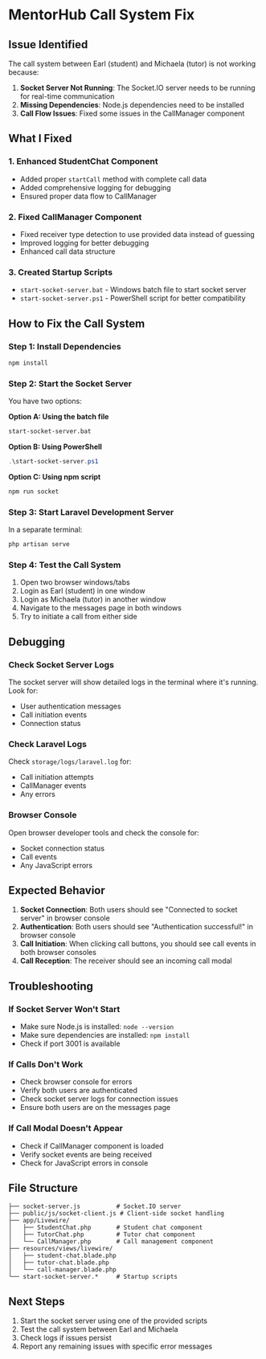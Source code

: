 # MentorHub Call System Fix

## Issue Identified
The call system between Earl (student) and Michaela (tutor) is not working because:

1. **Socket Server Not Running**: The Socket.IO server needs to be running for real-time communication
2. **Missing Dependencies**: Node.js dependencies need to be installed
3. **Call Flow Issues**: Fixed some issues in the CallManager component

## What I Fixed

### 1. Enhanced StudentChat Component
- Added proper `startCall` method with complete call data
- Added comprehensive logging for debugging
- Ensured proper data flow to CallManager

### 2. Fixed CallManager Component
- Fixed receiver type detection to use provided data instead of guessing
- Improved logging for better debugging
- Enhanced call data structure

### 3. Created Startup Scripts
- `start-socket-server.bat` - Windows batch file to start socket server
- `start-socket-server.ps1` - PowerShell script for better compatibility

## How to Fix the Call System

### Step 1: Install Dependencies
```bash
npm install
```

### Step 2: Start the Socket Server
You have two options:

**Option A: Using the batch file**
```bash
start-socket-server.bat
```

**Option B: Using PowerShell**
```powershell
.\start-socket-server.ps1
```

**Option C: Using npm script**
```bash
npm run socket
```

### Step 3: Start Laravel Development Server
In a separate terminal:
```bash
php artisan serve
```

### Step 4: Test the Call System
1. Open two browser windows/tabs
2. Login as Earl (student) in one window
3. Login as Michaela (tutor) in another window
4. Navigate to the messages page in both windows
5. Try to initiate a call from either side

## Debugging

### Check Socket Server Logs
The socket server will show detailed logs in the terminal where it's running. Look for:
- User authentication messages
- Call initiation events
- Connection status

### Check Laravel Logs
Check `storage/logs/laravel.log` for:
- Call initiation attempts
- CallManager events
- Any errors

### Browser Console
Open browser developer tools and check the console for:
- Socket connection status
- Call events
- Any JavaScript errors

## Expected Behavior

1. **Socket Connection**: Both users should see "Connected to socket server" in browser console
2. **Authentication**: Both users should see "Authentication successful!" in browser console
3. **Call Initiation**: When clicking call buttons, you should see call events in both browser consoles
4. **Call Reception**: The receiver should see an incoming call modal

## Troubleshooting

### If Socket Server Won't Start
- Make sure Node.js is installed: `node --version`
- Make sure dependencies are installed: `npm install`
- Check if port 3001 is available

### If Calls Don't Work
- Check browser console for errors
- Verify both users are authenticated
- Check socket server logs for connection issues
- Ensure both users are on the messages page

### If Call Modal Doesn't Appear
- Check if CallManager component is loaded
- Verify socket events are being received
- Check for JavaScript errors in console

## File Structure
```
├── socket-server.js          # Socket.IO server
├── public/js/socket-client.js # Client-side socket handling
├── app/Livewire/
│   ├── StudentChat.php       # Student chat component
│   ├── TutorChat.php         # Tutor chat component
│   └── CallManager.php       # Call management component
├── resources/views/livewire/
│   ├── student-chat.blade.php
│   ├── tutor-chat.blade.php
│   └── call-manager.blade.php
└── start-socket-server.*     # Startup scripts
```

## Next Steps
1. Start the socket server using one of the provided scripts
2. Test the call system between Earl and Michaela
3. Check logs if issues persist
4. Report any remaining issues with specific error messages
